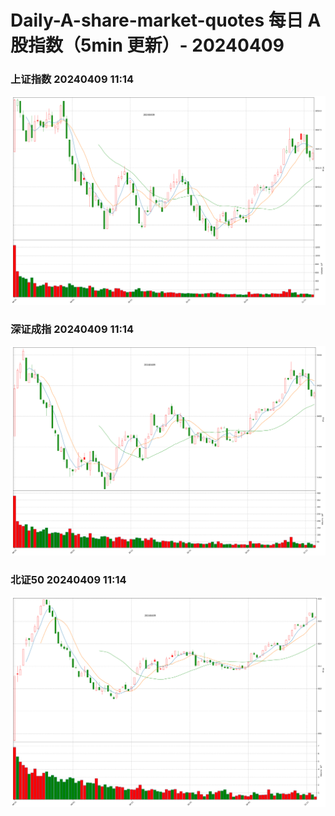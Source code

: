 
# Daily-A-share-market-quotes 每日 A 股指数（5min 更新）- 20240409

### 上证指数 20240409 11:14
![](./fig/2024/4/20240409-sh000001.png)

### 深证成指 20240409 11:14
![](./fig/2024/4/20240409-sz399001.png)

### 北证50 20240409 11:14
![](./fig/2024/4/20240409-bj899050.png)

